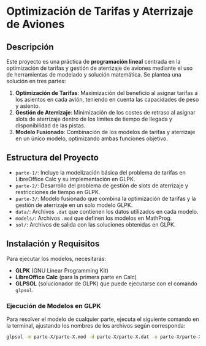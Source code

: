 # Optimización de Tarifas y Aterrizaje de Aviones

## Descripción

Este proyecto es una práctica de **programación lineal** centrada en la optimización de tarifas y gestión de aterrizaje de aviones mediante el uso de herramientas de modelado y solución matemática. Se plantea una solución en tres partes: 

1. **Optimización de Tarifas**: Maximización del beneficio al asignar tarifas a los asientos en cada avión, teniendo en cuenta las capacidades de peso y asiento.
2. **Gestión de Aterrizaje**: Minimización de los costes de retraso al asignar slots de aterrizaje dentro de los límites de tiempo de llegada y disponibilidad de las pistas.
3. **Modelo Fusionado**: Combinación de los modelos de tarifas y aterrizaje en un único modelo, optimizando ambas funciones objetivo.

## Estructura del Proyecto

- `parte-1/`: Incluye la modelización básica del problema de tarifas en LibreOffice Calc y su implementación en GLPK.
- `parte-2/`: Desarrollo del problema de gestión de slots de aterrizaje y restricciones de tiempo en GLPK.
- `parte-3/`: Modelo fusionado que combina la optimización de tarifas y la gestión de aterrizaje en un solo modelo GLPK.
- `data/`: Archivos `.dat` que contienen los datos utilizados en cada modelo.
- `models/`: Archivos `.mod` que definen los modelos en MathProg.
- `sol/`: Archivos de salida con las soluciones obtenidas en GLPK.

## Instalación y Requisitos

Para ejecutar los modelos, necesitarás:

- **GLPK** (GNU Linear Programming Kit)
- **LibreOffice Calc** (para la primera parte en Calc)
- **GLPSOL** (solucionador de GLPK) que puede ejecutarse con el comando `glpsol`.

### Ejecución de Modelos en GLPK

Para resolver el modelo de cualquier parte, ejecuta el siguiente comando en la terminal, ajustando los nombres de los archivos según corresponda:

```bash
glpsol -m parte-X/parte-X.mod -d parte-X/parte-X.dat -o parte-X/parte-X.sol
```
